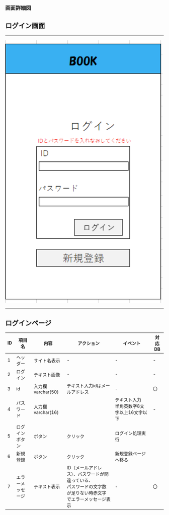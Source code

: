 ### 画面詳細図
## ログイン画面
*****
<img src="img/rogin1.png" width="500">

*****
## ログインページ
| ID | 項目名 | 内容 | アクション | イベント | 対応DB |
|----|------|-----|-----------|----------|--------|
|1   |ヘッダー|サイト名表示|-|-|-|
|2   |ログイン|テキスト画像|-|-|-|
|3   |id|入力欄varchar(50)|テキスト入力idはメールアドレス|-|〇|
|4   |パスワード|入力欄varchar(16)||テキスト入力　半角英数字8文字以上16文字以下|-|〇|
|5   |ログインボタン|ボタン|クリック|ログイン処理実行||
|6   |新規登録|ボタン|クリック|新規登録ページへ移る||
|7   |エラーメッセージ|テキスト表示|ID（メールアドレス）、パスワードが間違っている、<br>パスワードの文字数が足りない時赤文字でエラーメッセージ表示|-|〇|



